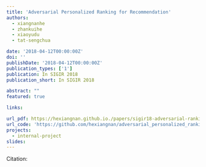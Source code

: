 ```yaml
---
title: 'Adversarial Personalized Ranking for Recommendation'
authors:
  - xiangnanhe
  - zhankuihe
  - xiaoyudu
  - tat-sengchua

date: '2018-04-12T00:00:00Z'
doi: ''
publishDate: '2018-04-12T00:00:00Z'
publication_types: ['1']
publication: In SIGIR 2018 
publication_short: In SIGIR 2018 

abstract: ""
featured: true

links:

url_pdf: https://hexiangnan.github.io./papers/sigir18-adversarial-ranking.pdf
url_code: 'https://github.com/hexiangnan/adversarial_personalized_ranking'
projects:
  - internal-project
slides:
---
```




Citation:
